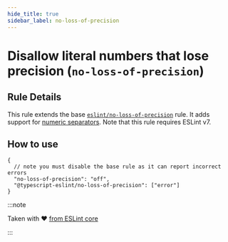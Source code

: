 ```yaml
---
hide_title: true
sidebar_label: no-loss-of-precision
---
```


# Disallow literal numbers that lose precision (`no-loss-of-precision`)

## Rule Details

This rule extends the base [`eslint/no-loss-of-precision`](https://eslint.org/docs/rules/no-loss-of-precision) rule.
It adds support for [numeric separators](https://github.com/tc39/proposal-numeric-separator).
Note that this rule requires ESLint v7.

## How to use

```jsonc
{
  // note you must disable the base rule as it can report incorrect errors
  "no-loss-of-precision": "off",
  "@typescript-eslint/no-loss-of-precision": ["error"]
}
```

:::note

Taken with ❤ [from ESLint core](https://github.com/eslint/eslint/blob/master/docs/rules/no-loss-of-precision.md)

:::
